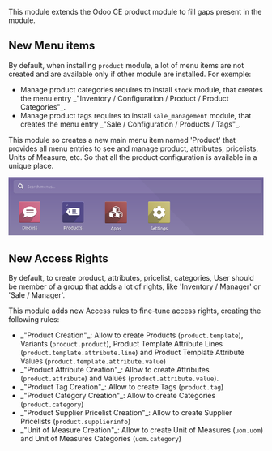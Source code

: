 This module extends the Odoo CE product module to fill gaps present in
the module.

## New Menu items

By default, when installing `product` module, a lot of menu items are
not created and are available only if other module are installed. For
exemple:

- Manage product categories requires to install `stock` module, that
  creates the menu entry \_"Inventory / Configuration / Product /
  Product Categories"\_.
- Manage product tags requires to install `sale_management` module, that
  creates the menu entry \_"Sale / Configuration / Products / Tags"\_.

This module so creates a new main menu item named 'Product' that
provides all menu entries to see and manage product, attributes,
pricelists, Units of Measure, etc. So that all the product configuration
is available in a unique place.

![](../static/description/main_menu.png)

## New Access Rights

By default, to create product, attributes, pricelist, categories, User
should be member of a group that adds a lot of rights, like 'Inventory /
Manager' or 'Sale / Manager'.

This module adds new Access rules to fine-tune access rights, creating
the following rules:

- \_"Product Creation"\_: Allow to create Products (`product.template`),
  Variants (`product.product`), Product Template Attribute Lines
  (`product.template.attribute.line`) and Product Template Attribute
  Values (`product.template.attribute.value`)
- \_"Product Attribute Creation"\_: Allow to create Attributes
  (`product.attribute`) and Values (`product.attribute.value`).
- \_"Product Tag Creation"\_: Allow to create Tags (`product.tag`)
- \_"Product Category Creation"\_: Allow to create Categories
  (`product.category`)
- \_"Product Supplier Pricelist Creation"\_: Allow to create Supplier
  Pricelists (`product.supplierinfo`)
- \_"Unit of Measure Creation"\_: Allow to create Unit of Measures
  (`uom.uom`) and Unit of Measures Categories (`uom.category`)
